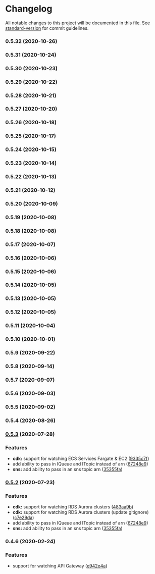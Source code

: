 # Changelog

All notable changes to this project will be documented in this file. See [standard-version](https://github.com/conventional-changelog/standard-version) for commit guidelines.

### 0.5.32 (2020-10-26)

### 0.5.31 (2020-10-24)

### 0.5.30 (2020-10-23)

### 0.5.29 (2020-10-22)

### 0.5.28 (2020-10-21)

### 0.5.27 (2020-10-20)

### 0.5.26 (2020-10-18)

### 0.5.25 (2020-10-17)

### 0.5.24 (2020-10-15)

### 0.5.23 (2020-10-14)

### 0.5.22 (2020-10-13)

### 0.5.21 (2020-10-12)

### 0.5.20 (2020-10-09)

### 0.5.19 (2020-10-08)

### 0.5.18 (2020-10-08)

### 0.5.17 (2020-10-07)

### 0.5.16 (2020-10-06)

### 0.5.15 (2020-10-06)

### 0.5.14 (2020-10-05)

### 0.5.13 (2020-10-05)

### 0.5.12 (2020-10-05)

### 0.5.11 (2020-10-04)

### 0.5.10 (2020-10-01)

### 0.5.9 (2020-09-22)

### 0.5.8 (2020-09-14)

### 0.5.7 (2020-09-07)

### 0.5.6 (2020-09-03)

### 0.5.5 (2020-09-02)

### 0.5.4 (2020-08-26)

### [0.5.3](https://github.com/eladb/cdk-watchful/compare/v0.4.6...v0.5.3) (2020-07-28)


### Features

* **cdk:** support for watching ECS Services Fargate & EC2 ([9335c7f](https://github.com/eladb/cdk-watchful/commit/9335c7fa230a4e24acaf5dacc12ef6e59ba603d2))
* add ability to pass in IQueue and ITopic instead of arn ([67248e9](https://github.com/eladb/cdk-watchful/commit/67248e9ed5cf2e54b56d53048e25feb098c732d1))
* **sns:** add ability to pass in an sns topic arn ([35355fa](https://github.com/eladb/cdk-watchful/commit/35355fae7718941c683eef8582a1ce3cc2105cd3))

### [0.5.2](https://github.com/eladb/cdk-watchful/compare/v0.4.6...v0.5.2) (2020-07-23)


### Features

* **cdk:** support for watching RDS Aurora clusters ([483aa9b](https://github.com/eladb/cdk-watchful/commit/483aa9b491f3ea639713e48e92c0302a746ff861))
* **cdk:** support for watching RDS Aurora clusters (update gitignore) ([c7e29da](https://github.com/eladb/cdk-watchful/commit/c7e29dac40bf217e3e5a3bc0d6b7cca237a292ca))
* add ability to pass in IQueue and ITopic instead of arn ([67248e9](https://github.com/eladb/cdk-watchful/commit/67248e9ed5cf2e54b56d53048e25feb098c732d1))
* **sns:** add ability to pass in an sns topic arn ([35355fa](https://github.com/eladb/cdk-watchful/commit/35355fae7718941c683eef8582a1ce3cc2105cd3))

### 0.4.6 (2020-02-24)


### Features

* support for watching API Gateway ([e942e4a](https://github.com/eladb/cdk-watchful/commit/e942e4a65f274c6e0b0d3b21315b6481e5aa5b31))
